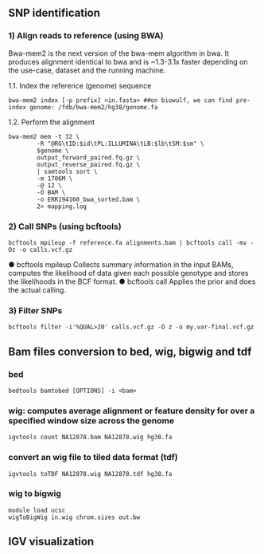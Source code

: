 ## SNP identification
 
### 1)	Align reads to reference (using BWA)
Bwa-mem2 is the next version of the bwa-mem algorithm in bwa. It produces alignment identical to bwa and is ~1.3-3.1x faster depending on the use-case, dataset and the running machine.

1.1.	Index the reference (genome) sequence 
```
bwa-mem2 index [-p prefix] <in.fasta> ##on biowulf, we can find pre-index genome: /fdb/bwa-mem2/hg38/genome.fa
```

1.2.	Perform the alignment 
```
bwa-mem2 mem -t 32 \
        -R "@RG\tID:$id\tPL:ILLUMINA\tLB:$lb\tSM:$sm" \
        $genome \
        output_forward_paired.fq.gz \
        output_reverse_paired.fq.gz \
        | samtools sort \
        -m 1706M \
        -@ 12 \
        -O BAM \
        -o ERR194160_bwa_sorted.bam \
        2> mapping.log
```
  	
### 2) Call SNPs (using bcftools) 
```
bcftools mpileup -f reference.fa alignments.bam | bcftools call -mv -Oz -o calls.vcf.gz
```

● bcftools mpileup 
 Collects summary information in the input BAMs, computes the likelihood of data given each possible genotype and stores the likelihoods in the BCF format. 
● bcftools call 
 Applies the prior and does the actual calling.

### 3) Filter SNPs 
```
bcftools filter -i'%QUAL>20' calls.vcf.gz -O z -o my.var-final.vcf.gz
```


 
## Bam files conversion to bed, wig, bigwig and tdf
### bed
```
bedtools bamtobed [OPTIONS] -i <bam>
```

### wig: computes average alignment or feature density for over a specified window size across the genome
```
igvtools count NA12878.bam NA12878.wig hg38.fa
```

### convert an wig file to tiled data format (tdf)
```
igvtools toTDF NA12878.wig NA12878.tdf hg38.fa
```

### wig to bigwig
```
module load ucsc 
wigToBigWig in.wig chrom.sizes out.bw
```


## IGV visualization


